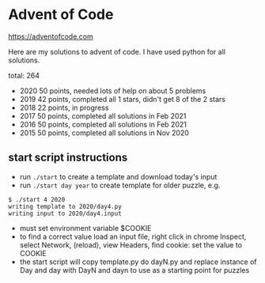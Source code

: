 Advent of Code
==============

https://adventofcode.com

Here are my solutions to advent of code.  I have used python for all
solutions.

total: 264

- 2020 50 points, needed lots of help on about 5 problems
- 2019 42 points, completed all 1 stars, didn't get 8 of the 2 stars
- 2018 22 points, in progress
- 2017 50 points, completed all solutions in Feb 2021
- 2016 50 points, completed all solutions in Feb 2021
- 2015 50 points, completed all solutions in Nov 2020

## start script instructions

- run `./start` to create a template and download today's input
- run `./start day year` to create template for older puzzle, e.g.
```
$ ./start 4 2020
writing template to 2020/day4.py
writing input to 2020/day4.input
```
- must set environment variable $COOKIE
- to find a correct value load an input file, right click in chrome Inspect, select Network, (reload), view Headers, find cookie: set the value to COOKIE
- the start script will copy template.py do dayN.py and replace instance of Day and day with DayN and dayn to use as a starting point for puzzles
